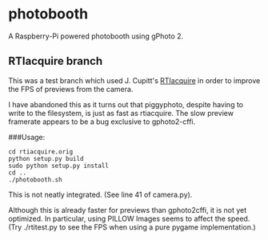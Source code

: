 # photobooth
A Raspberry-Pi powered photobooth using gPhoto 2.

## RTIacquire branch 

This was a test branch which used J. Cupitt's
[RTIacquire](http://github.com/jcupitt/rtiacquire) in order to improve
the FPS of previews from the camera.

I have abandoned this as it turns out that piggyphoto, despite having
to write to the filesystem, is just as fast as rtiacquire. The slow
preview framerate appears to be a bug exclusive to gphoto2-cffi.

###Usage:

    cd rtiacquire.orig
    python setup.py build
    sudo python setup.py install
    cd ..
    ./photobooth.sh

This is not neatly integrated. (See line 41 of camera.py).

Although this is already faster for previews than gphoto2cffi, it is
not yet optimized. In particular, using PILLOW Images seems to affect
the speed. (Try ./rtitest.py to see the FPS when using a pure pygame
implementation.)
